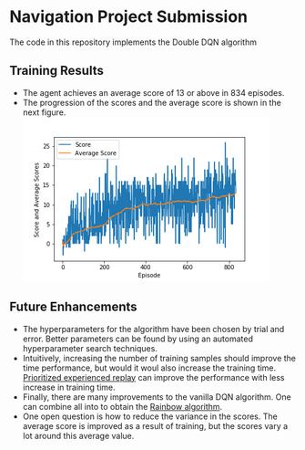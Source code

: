 # Navigation Project Submission

The code in this repository implements the Double DQN algorithm 


## Training Results
* The agent achieves an average score of 13 or above in 834 episodes.
* The progression of the scores and the average score is shown in the next figure.
![Training Scores and Average Score](training_performance.png)

## Future Enhancements
* The hyperparameters for the algorithm have been chosen by trial and error. Better parameters can be found by using an automated hyperparameter search techniques.
* Intuitively,  increasing the number of training samples should improve the time performance, but would it woul also increase the training time. [Prioritized experienced replay](https://arxiv.org/abs/1511.05952) can improve the performance with less increase in training time.
* Finally, there are many improvements to the vanilla DQN algorithm. One can combine all into to obtain the [Rainbow algorithm](https://arxiv.org/abs/1710.02298).
* One open question is how to reduce the variance in the scores. The average score is improved as a result of training, but the scores vary a lot around this average value.


